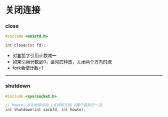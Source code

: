 # 关闭连接

### close

```c
#include <unistd.h>

int close(int fd);
```

- 对套接字引用计数减一
- 如果引用计数到0，会彻底释放，关闭两个方向的流
- fork会使计数+1

------

### shutdown

```c
#include <sys/socket.h>

// howto: 0关闭读方向 1关闭写方向 2两个各执行一次
int shutdown(int sockfd, int howto);
```


